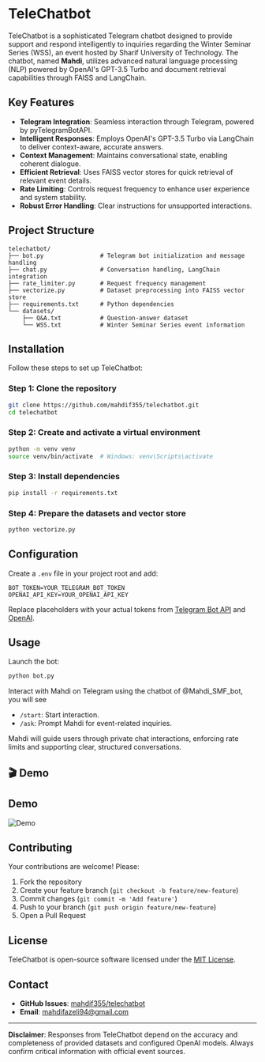# TeleChatbot

TeleChatbot is a sophisticated Telegram chatbot designed to provide support and respond intelligently to inquiries regarding the Winter Seminar Series (WSS), an event hosted by Sharif University of Technology. The chatbot, named **Mahdi**, utilizes advanced natural language processing (NLP) powered by OpenAI's GPT-3.5 Turbo and document retrieval capabilities through FAISS and LangChain.

## Key Features

- **Telegram Integration**: Seamless interaction through Telegram, powered by pyTelegramBotAPI.
- **Intelligent Responses**: Employs OpenAI's GPT-3.5 Turbo via LangChain to deliver context-aware, accurate answers.
- **Context Management**: Maintains conversational state, enabling coherent dialogue.
- **Efficient Retrieval**: Uses FAISS vector stores for quick retrieval of relevant event details.
- **Rate Limiting**: Controls request frequency to enhance user experience and system stability.
- **Robust Error Handling**: Clear instructions for unsupported interactions.

## Project Structure

```
telechatbot/
├── bot.py                # Telegram bot initialization and message handling
├── chat.py               # Conversation handling, LangChain integration
├── rate_limiter.py       # Request frequency management
├── vectorize.py          # Dataset preprocessing into FAISS vector store
├── requirements.txt      # Python dependencies
└── datasets/
    ├── Q&A.txt           # Question-answer dataset
    └── WSS.txt           # Winter Seminar Series event information
```

## Installation

Follow these steps to set up TeleChatbot:

### Step 1: Clone the repository

```bash
git clone https://github.com/mahdif355/telechatbot.git
cd telechatbot
```

### Step 2: Create and activate a virtual environment

```bash
python -m venv venv
source venv/bin/activate  # Windows: venv\Scripts\activate
```

### Step 3: Install dependencies

```bash
pip install -r requirements.txt
```

### Step 4: Prepare the datasets and vector store

```bash
python vectorize.py
```

## Configuration

Create a `.env` file in your project root and add:

```dotenv
BOT_TOKEN=YOUR_TELEGRAM_BOT_TOKEN
OPENAI_API_KEY=YOUR_OPENAI_API_KEY
```

Replace placeholders with your actual tokens from [Telegram Bot API](https://core.telegram.org/bots#3-how-do-i-create-a-bot) and [OpenAI](https://platform.openai.com).

## Usage

Launch the bot:

```bash
python bot.py
```

Interact with Mahdi on Telegram using the chatbot of @Mahdi_SMF_bot, you will see
- `/start`: Start interaction.
- `/ask`: Prompt Mahdi for event-related inquiries.

Mahdi will guide users through private chat interactions, enforcing rate limits and supporting clear, structured conversations.

## 🎬 Demo

## Demo

![Demo](demo.gif)


## Contributing

Your contributions are welcome! Please:
1. Fork the repository
2. Create your feature branch (`git checkout -b feature/new-feature`)
3. Commit changes (`git commit -m 'Add feature'`)
4. Push to your branch (`git push origin feature/new-feature`)
5. Open a Pull Request

## License

TeleChatbot is open-source software licensed under the [MIT License](LICENSE).

## Contact

- **GitHub Issues**: [mahdif355/telechatbot](https://github.com/mahdif355/telechatbot/issues)
- **Email**: mahdifazeli94@gmail.com

---

**Disclaimer**: Responses from TeleChatbot depend on the accuracy and completeness of provided datasets and configured OpenAI models. Always confirm critical information with official event sources.

